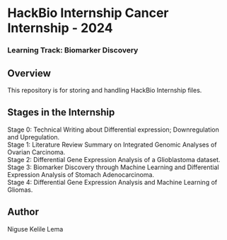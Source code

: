 # HackBio Internship Cancer Internship - 2024
### Learning Track: Biomarker Discovery

## Overview 
This repository is for storing and handling HackBio Internship files.

## Stages in the Internship
Stage 0: Technical Writing about Differential expression; Downregulation and Upregulation.  
Stage 1: Literature Review Summary on Integrated Genomic Analyses of Ovarian Carcinoma.  
Stage 2: Differential Gene Expression Analysis of a Glioblastoma dataset.  
Stage 3: Biomarker Discovery through Machine Learning and Differential Expression Analysis of Stomach Adenocarcinoma.  
Stage 4: Differential Gene Expression Analysis and Machine Learning of Gliomas.  

## Author
Niguse Kelile Lema

